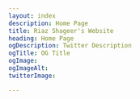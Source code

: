 ```yaml
---
layout: index 
description: Home Page
title: Riaz Shageer's Website 
heading: Home Page
ogDescription: Twitter Description
ogTitle: OG Title
ogImage:
ogImageAlt:
twitterImage:

---
```


